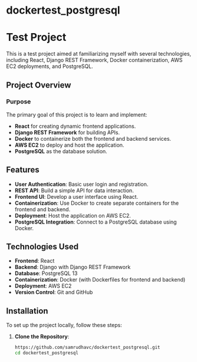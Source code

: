 # dockertest_postgresql
# Test Project  

This is a test project aimed at familiarizing myself with several technologies, including React, Django REST Framework, Docker containerization, AWS EC2 deployments, and PostgreSQL.   

## Project Overview  

### Purpose  
The primary goal of this project is to learn and implement:  
- **React** for creating dynamic frontend applications.  
- **Django REST Framework** for building APIs.  
- **Docker** to containerize both the frontend and backend services.  
- **AWS EC2** to deploy and host the application.  
- **PostgreSQL** as the database solution.  

## Features  

- **User Authentication**: Basic user login and registration.  
- **REST API**: Build a simple API for data interaction.  
- **Frontend UI**: Develop a user interface using React.  
- **Containerization**: Use Docker to create separate containers for the frontend and backend.  
- **Deployment**: Host the application on AWS EC2.  
- **PostgreSQL Integration**: Connect to a PostgreSQL database using Docker.  

## Technologies Used  

- **Frontend**: React  
- **Backend**: Django with Django REST Framework  
- **Database**: PostgreSQL 13  
- **Containerization**: Docker (with Dockerfiles for frontend and backend)  
- **Deployment**: AWS EC2  
- **Version Control**: Git and GitHub  

## Installation  

To set up the project locally, follow these steps:  

1. **Clone the Repository**:  
   ```bash  
   https://github.com/samrudhavc/dockertest_postgresql.git  
   cd dockertest_postgresql  
